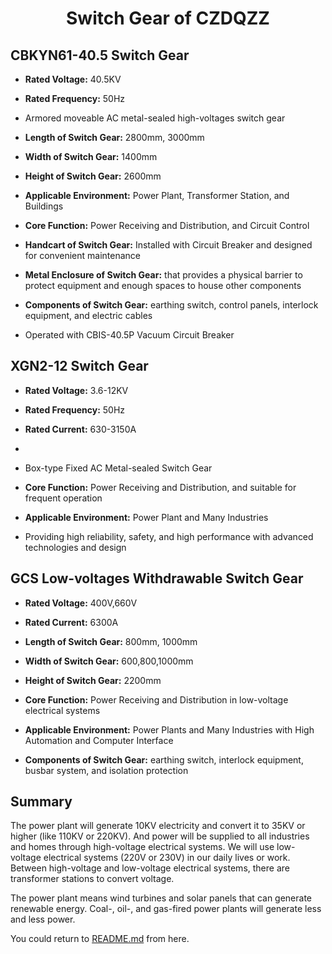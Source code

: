 <div align="center">

  <h1 align="center">Switch Gear of CZDQZZ</h1>

</div>

## CBKYN61-40.5 Switch Gear

- **Rated Voltage:** 40.5KV
- **Rated Frequency:** 50Hz
  
- Armored moveable AC metal-sealed high-voltages switch gear
- **Length of Switch Gear:** 2800mm, 3000mm
- **Width of Switch Gear:** 1400mm
- **Height of Switch Gear:** 2600mm

- **Applicable Environment:** Power Plant, Transformer Station, and Buildings 
- **Core Function:** Power Receiving and Distribution, and Circuit Control

- **Handcart of Switch Gear:** Installed with Circuit Breaker and designed for convenient maintenance
- **Metal Enclosure of Switch Gear:** that provides a physical barrier to protect equipment and enough spaces to house other components 
- **Components of Switch Gear:** earthing switch, control panels, interlock equipment, and electric cables

- Operated with CBIS-40.5P Vacuum Circuit Breaker 


## XGN2-12 Switch Gear


- **Rated Voltage:** 3.6-12KV
- **Rated Frequency:** 50Hz
- **Rated Current:** 630-3150A
- 
- Box-type Fixed AC Metal-sealed Switch Gear
- **Core Function:** Power Receiving and Distribution, and suitable for frequent operation
- **Applicable Environment:** Power Plant and Many Industries

- Providing high reliability, safety, and high performance with advanced technologies and design

## GCS Low-voltages Withdrawable Switch Gear 

- **Rated Voltage:** 400V,660V
- **Rated Current:** 6300A 
- **Length of Switch Gear:** 800mm, 1000mm
- **Width of Switch Gear:** 600,800,1000mm
- **Height of Switch Gear:** 2200mm

- **Core Function:** Power Receiving and Distribution in low-voltage electrical systems
- **Applicable Environment:**  Power Plants and Many Industries with High Automation and Computer Interface

- **Components of Switch Gear:** earthing switch, interlock equipment, busbar system, and isolation protection




## Summary
The power plant will generate 10KV electricity and convert it to 35KV or higher (like 110KV or 220KV). And power will be supplied to all industries and homes through high-voltage electrical systems. We will use low-voltage electrical systems (220V or 230V) in our daily lives or work. Between high-voltage and low-voltage electrical systems, there are transformer stations to convert voltage.

The power plant means wind turbines and solar panels that can generate renewable energy. Coal-, oil-, and gas-fired power plants will generate less and less power.

You could return to [README.md](/README.md) from here.

